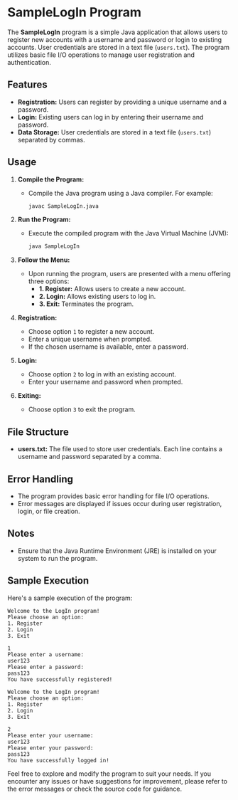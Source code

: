 # SampleLogIn Program

The **SampleLogIn** program is a simple Java application that allows users to register new accounts with a username and password or login to existing accounts. User credentials are stored in a text file (`users.txt`). The program utilizes basic file I/O operations to manage user registration and authentication.

## Features

- **Registration:** Users can register by providing a unique username and a password.
- **Login:** Existing users can log in by entering their username and password.
- **Data Storage:** User credentials are stored in a text file (`users.txt`) separated by commas.

## Usage

1. **Compile the Program:**
   - Compile the Java program using a Java compiler. For example:
     ```bash
     javac SampleLogIn.java
     ```

2. **Run the Program:**
   - Execute the compiled program with the Java Virtual Machine (JVM):
     ```bash
     java SampleLogIn
     ```

3. **Follow the Menu:**
   - Upon running the program, users are presented with a menu offering three options:
     - **1. Register:** Allows users to create a new account.
     - **2. Login:** Allows existing users to log in.
     - **3. Exit:** Terminates the program.

4. **Registration:**
   - Choose option `1` to register a new account.
   - Enter a unique username when prompted.
   - If the chosen username is available, enter a password.

5. **Login:**
   - Choose option `2` to log in with an existing account.
   - Enter your username and password when prompted.

6. **Exiting:**
   - Choose option `3` to exit the program.

## File Structure

- **users.txt:** The file used to store user credentials. Each line contains a username and password separated by a comma.

## Error Handling

- The program provides basic error handling for file I/O operations.
- Error messages are displayed if issues occur during user registration, login, or file creation.

## Notes

- Ensure that the Java Runtime Environment (JRE) is installed on your system to run the program.

## Sample Execution

Here's a sample execution of the program:

```
Welcome to the LogIn program!
Please choose an option:
1. Register
2. Login
3. Exit

1
Please enter a username:
user123
Please enter a password:
pass123
You have successfully registered!

Welcome to the LogIn program!
Please choose an option:
1. Register
2. Login
3. Exit

2
Please enter your username:
user123
Please enter your password:
pass123
You have successfully logged in!
```

Feel free to explore and modify the program to suit your needs. If you encounter any issues or have suggestions for improvement, please refer to the error messages or check the source code for guidance.
